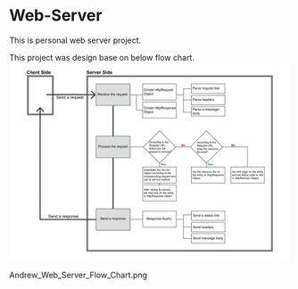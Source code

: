 # Web-Server

This is personal web server project.

This project was design base on below flow chart.
![image](https://github.com/andrewhu0209/Web-Server/blob/master/Andrew_Web_Server_Flow_Chart.png)

Andrew_Web_Server_Flow_Chart.png
